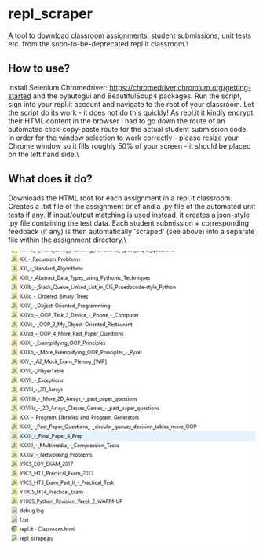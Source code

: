 # repl_scraper
 A tool to download classroom assignments, student submissions, unit tests etc. from the soon-to-be-deprecated  repl.it classroom.\
 
 
 ## How to use?

 Install Selenium Chromedriver: https://chromedriver.chromium.org/getting-started and the pyautogui and BeautifulSoup4 packages.
Run the script, sign into your repl.it account and navigate to the root of your classroom. Let the script do its work - it does not
do this quickly! As repl.it it kindly encrypt their HTML content in the browser I had to go down the route of an automated click-copy-paste
route for the actual student submission code. In order for the window selection to work correctly - please resize your Chrome window so
it fills roughly 50% of your screen - it should be placed on the left hand side.\

 
## What does it do?
Downloads the HTML root for each assignment in a repl.it classroom. Creates a .txt file of the assignment brief and a .py file of the
automated unit tests if any. If input/output matching is used instead, it creates a json-style .py file containing the test data. Each
student submission + corresponding feedback (if any) is then automatically 'scraped' (see above) into a separate file within the assignment
directory.\

 

![alt text](https://github.com/chall168421/repl_scraper/blob/main/Capture.JPG?raw=true)

